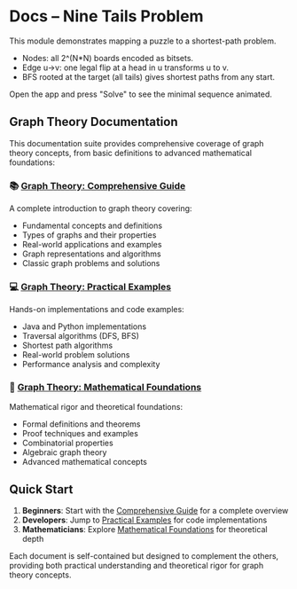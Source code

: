 # Docs – Nine Tails Problem

This module demonstrates mapping a puzzle to a shortest-path problem.

- Nodes: all 2^(N*N) boards encoded as bitsets.
- Edge u→v: one legal flip at a head in u transforms u to v.
- BFS rooted at the target (all tails) gives shortest paths from any start.

Open the app and press "Solve" to see the minimal sequence animated.

## Graph Theory Documentation

This documentation suite provides comprehensive coverage of graph theory concepts, from basic definitions to advanced mathematical foundations:

### 📚 [Graph Theory: Comprehensive Guide](./graph-theory-comprehensive.md)
A complete introduction to graph theory covering:
- Fundamental concepts and definitions
- Types of graphs and their properties
- Real-world applications and examples
- Graph representations and algorithms
- Classic graph problems and solutions

### 💻 [Graph Theory: Practical Examples](./graph-theory-examples.md)
Hands-on implementations and code examples:
- Java and Python implementations
- Traversal algorithms (DFS, BFS)
- Shortest path algorithms
- Real-world problem solutions
- Performance analysis and complexity

### 🧮 [Graph Theory: Mathematical Foundations](./graph-theory-mathematical-foundations.md)
Mathematical rigor and theoretical foundations:
- Formal definitions and theorems
- Proof techniques and examples
- Combinatorial properties
- Algebraic graph theory
- Advanced mathematical concepts

## Quick Start

1. **Beginners**: Start with the [Comprehensive Guide](./graph-theory-comprehensive.md) for a complete overview
2. **Developers**: Jump to [Practical Examples](./graph-theory-examples.md) for code implementations
3. **Mathematicians**: Explore [Mathematical Foundations](./graph-theory-mathematical-foundations.md) for theoretical depth

Each document is self-contained but designed to complement the others, providing both practical understanding and theoretical rigor for graph theory concepts.

